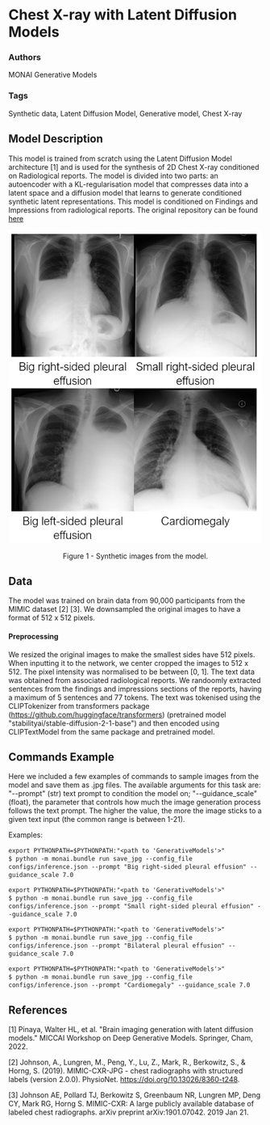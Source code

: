 # Chest X-ray with Latent Diffusion Models

### **Authors**

MONAI Generative Models

### **Tags**
Synthetic data, Latent Diffusion Model, Generative model, Chest X-ray

## **Model Description**
This model is trained from scratch using the Latent Diffusion Model architecture [1] and is used for the synthesis of
2D Chest X-ray conditioned on Radiological reports. The model is divided into two parts: an autoencoder with a
KL-regularisation model that compresses data into a latent space and a diffusion model that learns to generate
conditioned synthetic latent representations. This model is conditioned on Findings and Impressions from radiological
reports. The original repository can be found [here](https://github.com/Warvito/generative_chestxray)

![](./figure_1.png) <br>
<p align="center">
Figure 1 - Synthetic images from the model. </p>

## **Data**
The model was trained on brain data from 90,000 participants from the MIMIC dataset [2] [3]. We downsampled the
original images to have a format of 512 x 512 pixels.

#### **Preprocessing**
We resized the original images to make the smallest sides have 512 pixels. When inputting it to the network, we center
cropped the images to 512 x 512. The pixel intensity was normalised to be between [0, 1]. The text data was obtained
from associated radiological reports. We randoomly extracted sentences from the findings and impressions sections of the
reports, having a maximum of 5 sentences and 77 tokens. The text was tokenised using the CLIPTokenizer from
transformers package (https://github.com/huggingface/transformers) (pretrained model
"stabilityai/stable-diffusion-2-1-base") and then encoded using CLIPTextModel from the same package and pretrained
model.


## **Commands Example**
Here we included a few examples of commands to sample images from the model and save them as .jpg files. The available
arguments for this task are: "--prompt" (str) text prompt to condition the model on; "--guidance_scale" (float), the
parameter that controls how much the image generation process follows the text prompt. The higher the value, the more
the image sticks to a given text input (the common range is between 1-21).

Examples:

```shell
export PYTHONPATH=$PYTHONPATH:"<path to 'GenerativeModels'>"
$ python -m monai.bundle run save_jpg --config_file configs/inference.json --prompt "Big right-sided pleural effusion" --guidance_scale 7.0
```

```shell
export PYTHONPATH=$PYTHONPATH:"<path to 'GenerativeModels'>"
$ python -m monai.bundle run save_jpg --config_file configs/inference.json --prompt "Small right-sided pleural effusion" --guidance_scale 7.0
```

```shell
export PYTHONPATH=$PYTHONPATH:"<path to 'GenerativeModels'>"
$ python -m monai.bundle run save_jpg --config_file configs/inference.json --prompt "Bilateral pleural effusion" --guidance_scale 7.0
```

```shell
export PYTHONPATH=$PYTHONPATH:"<path to 'GenerativeModels'>"
$ python -m monai.bundle run save_jpg --config_file configs/inference.json --prompt "Cardiomegaly" --guidance_scale 7.0
```


## **References**


[1] Pinaya, Walter HL, et al. "Brain imaging generation with latent diffusion models." MICCAI Workshop on Deep Generative Models. Springer, Cham, 2022.

[2] Johnson, A., Lungren, M., Peng, Y., Lu, Z., Mark, R., Berkowitz, S., & Horng, S. (2019). MIMIC-CXR-JPG - chest radiographs with structured labels (version 2.0.0). PhysioNet. https://doi.org/10.13026/8360-t248.

[3] Johnson AE, Pollard TJ, Berkowitz S, Greenbaum NR, Lungren MP, Deng CY, Mark RG, Horng S. MIMIC-CXR: A large publicly available database of labeled chest radiographs. arXiv preprint arXiv:1901.07042. 2019 Jan 21.
